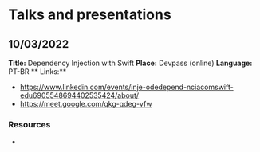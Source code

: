 # Talks and presentations

## 10/03/2022
**Title:** 
Dependency Injection with Swift 
**Place:** 
Devpass (online)
**Language:** 
PT-BR
** Links:**
- https://www.linkedin.com/events/inje-odedepend-nciacomswift-edu6905548694402535424/about/
- https://meet.google.com/qkg-qdeg-vfw

### Resources
- 
